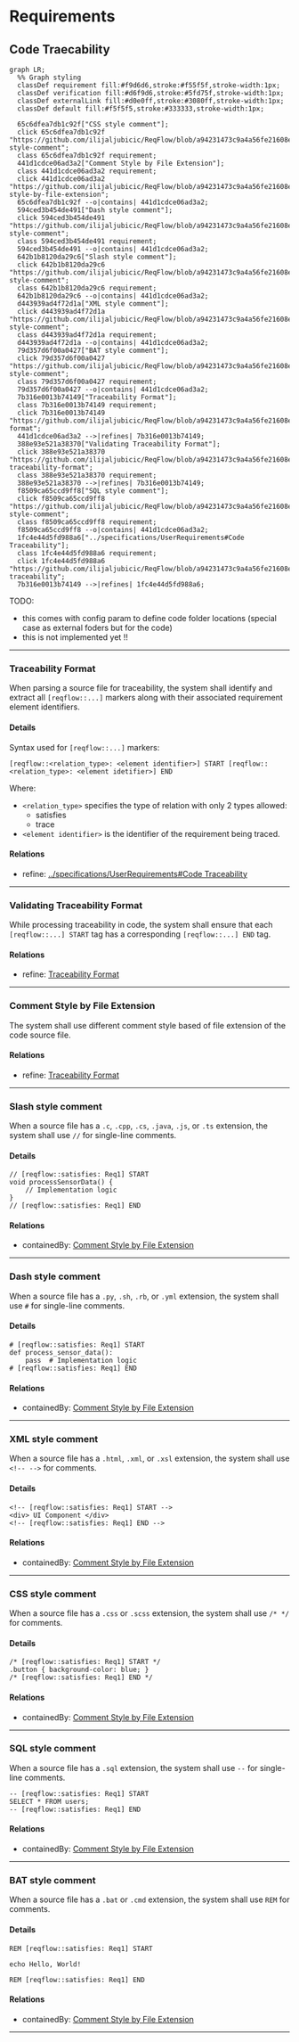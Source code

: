 # Requirements

## Code Traecability
```mermaid
graph LR;
  %% Graph styling
  classDef requirement fill:#f9d6d6,stroke:#f55f5f,stroke-width:1px;
  classDef verification fill:#d6f9d6,stroke:#5fd75f,stroke-width:1px;
  classDef externalLink fill:#d0e0ff,stroke:#3080ff,stroke-width:1px;
  classDef default fill:#f5f5f5,stroke:#333333,stroke-width:1px;

  65c6dfea7db1c92f["CSS style comment"];
  click 65c6dfea7db1c92f "https://github.com/ilijaljubicic/ReqFlow/blob/a94231473c9a4a56fe21608ebd13787e0cc3f2dc/specifications/CodeTraecabilityRequirements.md#css-style-comment";
  class 65c6dfea7db1c92f requirement;
  441d1cdce06ad3a2["Comment Style by File Extension"];
  class 441d1cdce06ad3a2 requirement;
  click 441d1cdce06ad3a2 "https://github.com/ilijaljubicic/ReqFlow/blob/a94231473c9a4a56fe21608ebd13787e0cc3f2dc/specifications/CodeTraecabilityRequirements.md#comment-style-by-file-extension";
  65c6dfea7db1c92f --o|contains| 441d1cdce06ad3a2;
  594ced3b454de491["Dash style comment"];
  click 594ced3b454de491 "https://github.com/ilijaljubicic/ReqFlow/blob/a94231473c9a4a56fe21608ebd13787e0cc3f2dc/specifications/CodeTraecabilityRequirements.md#dash-style-comment";
  class 594ced3b454de491 requirement;
  594ced3b454de491 --o|contains| 441d1cdce06ad3a2;
  642b1b8120da29c6["Slash style comment"];
  click 642b1b8120da29c6 "https://github.com/ilijaljubicic/ReqFlow/blob/a94231473c9a4a56fe21608ebd13787e0cc3f2dc/specifications/CodeTraecabilityRequirements.md#slash-style-comment";
  class 642b1b8120da29c6 requirement;
  642b1b8120da29c6 --o|contains| 441d1cdce06ad3a2;
  d443939ad4f72d1a["XML style comment"];
  click d443939ad4f72d1a "https://github.com/ilijaljubicic/ReqFlow/blob/a94231473c9a4a56fe21608ebd13787e0cc3f2dc/specifications/CodeTraecabilityRequirements.md#xml-style-comment";
  class d443939ad4f72d1a requirement;
  d443939ad4f72d1a --o|contains| 441d1cdce06ad3a2;
  79d357d6f00a0427["BAT style comment"];
  click 79d357d6f00a0427 "https://github.com/ilijaljubicic/ReqFlow/blob/a94231473c9a4a56fe21608ebd13787e0cc3f2dc/specifications/CodeTraecabilityRequirements.md#bat-style-comment";
  class 79d357d6f00a0427 requirement;
  79d357d6f00a0427 --o|contains| 441d1cdce06ad3a2;
  7b316e0013b74149["Traceability Format"];
  class 7b316e0013b74149 requirement;
  click 7b316e0013b74149 "https://github.com/ilijaljubicic/ReqFlow/blob/a94231473c9a4a56fe21608ebd13787e0cc3f2dc/specifications/CodeTraecabilityRequirements.md#traceability-format";
  441d1cdce06ad3a2 -->|refines| 7b316e0013b74149;
  388e93e521a38370["Validating Traceability Format"];
  click 388e93e521a38370 "https://github.com/ilijaljubicic/ReqFlow/blob/a94231473c9a4a56fe21608ebd13787e0cc3f2dc/specifications/CodeTraecabilityRequirements.md#validating-traceability-format";
  class 388e93e521a38370 requirement;
  388e93e521a38370 -->|refines| 7b316e0013b74149;
  f8509ca65ccd9ff8["SQL style comment"];
  click f8509ca65ccd9ff8 "https://github.com/ilijaljubicic/ReqFlow/blob/a94231473c9a4a56fe21608ebd13787e0cc3f2dc/specifications/CodeTraecabilityRequirements.md#sql-style-comment";
  class f8509ca65ccd9ff8 requirement;
  f8509ca65ccd9ff8 --o|contains| 441d1cdce06ad3a2;
  1fc4e44d5fd988a6["../specifications/UserRequirements#Code Traceability"];
  class 1fc4e44d5fd988a6 requirement;
  click 1fc4e44d5fd988a6 "https://github.com/ilijaljubicic/ReqFlow/blob/a94231473c9a4a56fe21608ebd13787e0cc3f2dc/specifications/UserRequirements.md#code-traceability";
  7b316e0013b74149 -->|refines| 1fc4e44d5fd988a6;
```
TODO:
 * this comes with config param to define code folder locations (special case as external foders but for the code) 
 * this is not implemented yet !!

---

### Traceability Format

When parsing a source file for traceability, the system shall identify and extract all `[reqflow::...]` markers along with their associated requirement element identifiers.

#### Details

Syntax used for `[reqflow::...]` markers:

```
[reqflow::<relation_type>: <element identifier>] START [reqflow::<relation_type>: <element idetifier>] END

```

Where:
- `<relation_type>` specifies the type of relation with only 2 types allowed:
  * satisfies
  * trace
- `<element identifier>` is the identifier of the requirement being traced.

#### Relations
  * refine: [../specifications/UserRequirements#Code Traceability](../specifications/UserRequirements.md#code-traceability)

---

### Validating Traceability Format


While processing traceability in code, the system shall ensure that each `[reqflow::...] START` tag has a corresponding `[reqflow::...] END` tag.

#### Relations
  * refine: [Traceability Format](#traceability-format)

---

### Comment Style by File Extension




The system shall use different comment style based of file extension of the code source file.

#### Relations
  * refine: [Traceability Format](#traceability-format)

---

### Slash style comment

When a source file has a `.c`, `.cpp`, `.cs`, `.java`, `.js`, or `.ts` extension, the system shall use `//` for single-line comments.

#### Details

```
// [reqflow::satisfies: Req1] START
void processSensorData() {
    // Implementation logic
}
// [reqflow::satisfies: Req1] END
```

#### Relations
  * containedBy: [Comment Style by File Extension](#comment-style-by-file-extension)

---

### Dash style comment

When a source file has a `.py`, `.sh`, `.rb`, or `.yml` extension, the system shall use `#` for single-line comments.

#### Details

```
# [reqflow::satisfies: Req1] START
def process_sensor_data():
    pass  # Implementation logic
# [reqflow::satisfies: Req1] END
```

#### Relations
  * containedBy: [Comment Style by File Extension](#comment-style-by-file-extension)

---

### XML style comment

When a source file has a `.html`, `.xml`, or `.xsl` extension, the system shall use `<!-- -->` for comments.

#### Details

```
<!-- [reqflow::satisfies: Req1] START -->
<div> UI Component </div>
<!-- [reqflow::satisfies: Req1] END -->

```

#### Relations
  * containedBy: [Comment Style by File Extension](#comment-style-by-file-extension)

---

### CSS style comment

When a source file has a `.css` or `.scss` extension, the system shall use `/* */` for comments.

#### Details

```
/* [reqflow::satisfies: Req1] START */
.button { background-color: blue; }
/* [reqflow::satisfies: Req1] END */
```

#### Relations
  * containedBy: [Comment Style by File Extension](#comment-style-by-file-extension)

---

### SQL style comment

When a source file has a `.sql` extension, the system shall use `--` for single-line comments.

```
-- [reqflow::satisfies: Req1] START
SELECT * FROM users;
-- [reqflow::satisfies: Req1] END
```

#### Relations
  * containedBy: [Comment Style by File Extension](#comment-style-by-file-extension)

---

### BAT style comment

When a source file has a `.bat` or `.cmd` extension, the system shall use `REM` for comments.

#### Details

```
REM [reqflow::satisfies: Req1] START

echo Hello, World!

REM [reqflow::satisfies: Req1] END

```

#### Relations
  * containedBy: [Comment Style by File Extension](#comment-style-by-file-extension)

---